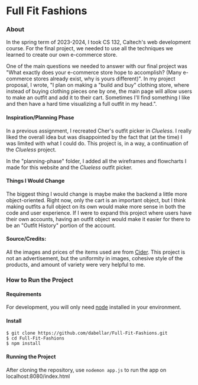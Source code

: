 # Full Fit Fashions

### About

In the spring term of 2023-2024, I took CS 132, Caltech's web development course. For the final project, we needed to use all the techniques we learned to create our own e-commerce store. 

One of the main questions we needed to answer with our final project was "What exactly does your e-commerce store hope to accomplish? (Many e-commerce stores already exist, why is yours different)". In my project proposal, I wrote, "I plan on making a "build and buy" clothing store, where instead of buying clothing pieces one by one, the main page will allow users to make an outfit and add it to their cart. Sometimes I'll find something I like and then have a hard time visualizing a full outfit in my head.". 

#### Inspiration/Planning Phase
In a previous assignment, I recreated Cher's outfit picker in *Clueless*. I really liked the overall idea but was disappointed by the fact that (at the time) I was limited with what I could do. This project is, in a way, a continuation of the *Clueless* project. 

In the "planning-phase" folder, I added all the wireframes and flowcharts I made for this website and the *Clueless* outfit picker.

#### Things I Would Change 
The biggest thing I would change is maybe make the backend a little more object-oriented. Right now, only the cart is an important object, but I think making outfits a full object on its own would make more sense in both the code and user experience. If I were to expand this project where users have their own accounts, having an outfit object would make it easier for there to be an "Outfit History" portion of the account.

#### Source/Credits:
All the images and prices of the items used are from [Cider](https://www.shopcider.com/). This project is not an advertisement, but the uniformity in images, cohesive style of the products, and amount of variety were very helpful to me.

### How to Run the Project

#### Requirements
For development, you will only need [node](https://nodejs.org/en/download/package-manager/current) installed in your environment.

#### Install
    $ git clone https://github.com/dabellar/Full-Fit-Fashions.git
    $ cd Full-Fit-Fashions
    $ npm install

#### Running the Project
After cloning the repository, use `nodemon app.js` to run the app on localhost:8080/index.html 